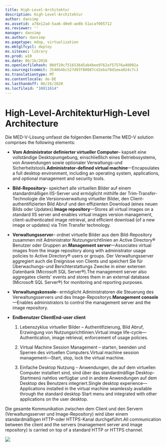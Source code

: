 ```yaml
---
title: High-Level-Architektur
description: High-Level-Architektur
author: dansimp
ms.assetid: a78e12ad-5aa6-40e0-ae8b-51acaf005712
ms.reviewer: ''
manager: dansimp
ms.author: dansimp
ms.pagetype: mdop, virtualization
ms.mktglfcycl: deploy
ms.sitesec: library
ms.prod: w10
ms.date: 06/16/2016
ms.openlocfilehash: 00df29c751653645ab4bee9762af57576a40092a
ms.sourcegitcommit: 354664bc527d93f80687cd2eba70d1eea024c7c3
ms.translationtype: MT
ms.contentlocale: de-DE
ms.lasthandoff: 06/26/2020
ms.locfileid: "10811614"
---
```

# <span data-ttu-id="293ac-103">High-Level-Architektur</span><span class="sxs-lookup"><span data-stu-id="293ac-103">High-Level Architecture</span></span>


<span data-ttu-id="293ac-104">Die MED-V-Lösung umfasst die folgenden Elemente:</span><span class="sxs-lookup"><span data-stu-id="293ac-104">The MED-V solution comprises the following elements:</span></span>

-   <span data-ttu-id="293ac-105">**Vom Administrator definierter virtueller Computer**– kapselt eine vollständige Desktopumgebung, einschließlich eines Betriebssystems, von Anwendungen sowie optionaler Verwaltungs-und Sicherheitstools.</span><span class="sxs-lookup"><span data-stu-id="293ac-105">**Administrator-defined virtual machine**—Encapsulates a full desktop environment, including an operating system, applications, and optional management and security tools.</span></span>

-   <span data-ttu-id="293ac-106">**Bild-Repository**– speichert alle virtuellen Bilder auf einem standardmäßigen IIS-Server und ermöglicht mithilfe der Trim-Transfer-Technologie die Versionsverwaltung virtueller Bilder, den Client-authentifizierten Bild Abruf und den effizienten Download (eines neuen Bilds oder Updates).</span><span class="sxs-lookup"><span data-stu-id="293ac-106">**Image repository**—Stores all virtual images on a standard IIS server and enables virtual images version management, client-authenticated image retrieval, and efficient download (of a new image or updates) via Trim Transfer technology.</span></span>

-   <span data-ttu-id="293ac-107">**Verwaltungsserver**– ordnet virtuelle Bilder aus dem Bild-Repository zusammen mit Administrator Nutzungsrichtlinien an Active Directory® Benutzer oder Gruppen an.</span><span class="sxs-lookup"><span data-stu-id="293ac-107">**Management server**—Associates virtual images from the image repository along with administrator usage policies to Active Directory® users or groups.</span></span> <span data-ttu-id="293ac-108">Der Verwaltungsserver aggregiert auch die Ereignisse von Clients und speichert Sie für Überwachungs-und Berichterstattungs Zwecke in einer externen Datenbank (Microsoft SQL Server®).</span><span class="sxs-lookup"><span data-stu-id="293ac-108">The management server also aggregates clients' events and stores them in an external database (Microsoft SQL Server®) for monitoring and reporting purposes.</span></span>

-   <span data-ttu-id="293ac-109">**Verwaltungskonsole**– ermöglicht Administratoren die Steuerung des Verwaltungsservers und des Image-Repositorys.</span><span class="sxs-lookup"><span data-stu-id="293ac-109">**Management console**—Enables administrators to control the management server and the image repository.</span></span>

-   **<span data-ttu-id="293ac-110">Endbenutzer Client</span><span class="sxs-lookup"><span data-stu-id="293ac-110">End-user client</span></span>**

    1.  <span data-ttu-id="293ac-111">Lebenszyklus virtueller Bilder – Authentifizierung, Bild Abruf, Erzwingung von Nutzungsrichtlinien.</span><span class="sxs-lookup"><span data-stu-id="293ac-111">Virtual image life-cycle—Authentication, image retrieval, enforcement of usage policies.</span></span>

    2.  <span data-ttu-id="293ac-112">Virtual Machine Session Management – starten, beenden und Sperren des virtuellen Computers.</span><span class="sxs-lookup"><span data-stu-id="293ac-112">Virtual machine session management—Start, stop, lock the virtual machine.</span></span>

    3.  <span data-ttu-id="293ac-113">Einfache Desktop Nutzung – Anwendungen, die auf dem virtuellen Computer installiert sind, sind über das standardmäßige Desktop-Startmenü nahtlos verfügbar und in andere Anwendungen auf dem Desktop des Benutzers integriert.</span><span class="sxs-lookup"><span data-stu-id="293ac-113">Single desktop experience—Applications installed in the virtual machine seamlessly available through the standard desktop Start menu and integrated with other applications on the user desktop.</span></span>

<span data-ttu-id="293ac-114">Die gesamte Kommunikation zwischen dem Client und den Servern (Verwaltungsserver und Image-Repository) wird über einem standardmäßigen HTTP-oder HTTPS-Kanal durchgeführt.</span><span class="sxs-lookup"><span data-stu-id="293ac-114">All communication between the client and the servers (management server and image repository) is carried on top of a standard HTTP or HTTPS channel.</span></span>

![](images/506f54d0-38fa-446a-8070-17ae26da5355.gif)

 

 





